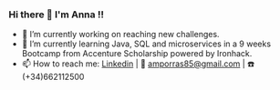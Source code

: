### Hi there 👋 I'm Anna !!

- 🔭 I’m currently working on reaching new challenges.
- 🌱 I’m currently learning Java, SQL and microservices in a 9 weeks Bootcamp from Accenture Scholarship powered by Ironhack.
- 📫 How to reach me: 
    [Linkedin](linkedin.com/in/anna-ma-porras-marcual)   | :e-mail: amporras85@gmail.com  |  	:phone: (+34)662112500    
<!--
**Annamporras/Annamporras** is a ✨ _special_ ✨ repository because its `README.md` (this file) appears on your GitHub profile.

Here are some ideas to get you started:

- 🔭 I’m currently working on ...
- 🌱 I’m currently learning ...
- 👯 I’m looking to collaborate on ...
- 🤔 I’m looking for help with ...
- 💬 Ask me about ...
- 📫 How to reach me: ...
- 😄 Pronouns: ...
- ⚡ Fun fact: ...
-->
